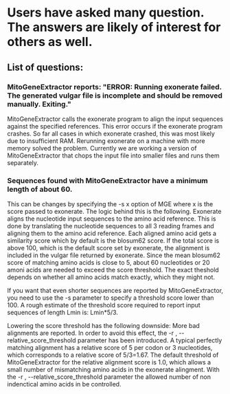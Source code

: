# Users have asked many question. The answers are likely of interest for others as well.

## List of questions:

### MitoGeneExtractor reports: "ERROR: Running exonerate failed. The generated vulgar file is incomplete and should be removed manually. Exiting."

MitoGeneExtractor calls the exonerate program to align the input sequences against the specified references.
This error occurs if the exonerate program crashes. So far all cases in which exonerate crashed, this was most likely due to insufficient RAM.
Rerunning exonerate on a machine with more memory solved the problem. Currently we are working a version of MitoGeneExtractor that chops the input file into smaller files and runs them separately. 

### Sequences found with MitoGeneExtractor have a minimum length of about 60.

This can be changes by specifying the -s x option of MGE where x is the score passed to exonerate.
The logic behind this is the following. Exonerate aligns the nucleotide input sequences to the amino acid reference.
This is done by translating the nucleotide sequences to all 3 reading frames and aligning them to the amino acid reference.
Each aligned amino acid gets a similarity score which by default is the blosum62 score. If the total score is above 100, which is the 
default score set by exonerate, the alignment is included in the vulgar file returned by exonerate.
Since the mean blosum62 score of matching amino acids is close to 5, about 60 nucleotides or 20 amoni acids are needed to exceed the score
threshold. The exact theshold depends on whether all amino acids match exactly, which they might not.

If you want that even shorter sequences are reported by MitoGeneExtractor, you need to use the -s parameter to specify a threshold score lower than
100. A rough estimate of the threshold score required to report input sequences of length Lmin is: Lmin*5/3.

Lowering the score threshold has the following downside: More bad alignments are reported. In order to avoid this effect, the -r <float>, --relative_score_threshold <float> parameter has been introduced. A typical perfectly matching alignment has a relative score of 5 per codon or 3 nucleotides, which corresponds to a relative score of 5/3=1.67. The default threshold of MitoGeneExtractor for the relative alignment score is 1.0, which allows a small number of mismatching amino acids in the exonerate alingment. With the -r <float>, --relative_score_threshold <float> parameter the allowed number of non indenctical amino acids in be controlled.

